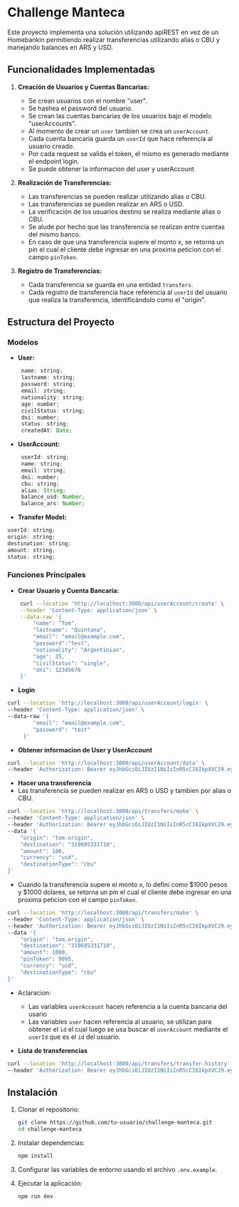 # Challenge Manteca

Este proyecto implementa una solución utilizando apiREST en vez de un Homebankin permitiendo realizar transferencias utilizando alias o CBU y manejando balances en ARS y USD.

## Funcionalidades Implementadas

1. **Creación de Usuarios y Cuentas Bancarias:**
    - Se crean usuarios con el nombre "user".
    - Se hashea el password del usuario.
    - Se crean las cuentas bancarias de los usuarios bajo el modelo "userAccounts".
    - Al momento de crear un `user` tambien se crea un `userAccount`.
    - Cada cuenta bancaria guarda un `userId` que hace referencia al usuario creado.
    - Por cada request se valida el token, el mismo es generado mediante el endpoint login.
    - Se puede obtener la informacion del user y userAccount

2. **Realización de Transferencias:**
    - Las transferencias se pueden realizar utilizando alias o CBU.
    - Las transferencias se pueden realizar en ARS o USD.
    - La verificación de los usuarios destino se realiza mediante alias o CBU.
    - Se alude por hecho que las transferencia se realizan entre cuentas del mismo banco.
    - En caso de que una transferencia supere el monto x, se retorna un pin el cual el cliente debe ingresar en una proxima peticion con el campo `pinToken`.

3. **Registro de Transferencias:**
    - Cada transferencia se guarda en una entidad `transfers`.
    - Cada registro de transferencia hace referencia al `userId` del usuario que realiza la transferencia, identificándolo como el "origin".


## Estructura del Proyecto

### Modelos

- **User:**
    ```javascript
     name: string;
     lastname: string;
     password: string;
     email: string;
     nationality: string;
     age: number;
     civilStatus: string;
     dni: number;
     status: string;
     createdAt: Date;
    ```

- **UserAccount:**
    ```javascript
     userId: string;
     name: string;
     email: string;
     dni: number;
     cbu: string;
     alias: String;
     balance_usd: Number;
     balance_ars: Number;
    ```


- **Transfer Model:**
```javascript
userId: string;
origin: string;
destination: string;
amount: string;
status: string;
```

### Funciones Principales

- **Crear Usuario y Cuenta Bancaria:**

```bash
    curl --location 'http://localhost:3000/api/userAccount/create' \
    --header 'Content-Type: application/json' \
    --data-raw '{
        "name": "Tom",
        "lastname": "Quintana",
        "email": "email@example.com",
        "password":"test",
        "nationality": "Argentinian",
        "age": 25,
        "civilStatus": "single",
        "dni": 12345678
    }'
```

- **Login**
```bash
curl --location 'http://localhost:3000/api/userAccount/login' \
--header 'Content-Type: application/json' \
--data-raw '{
        "email": "email@example.com",
        "password": "test"
     }'
```

- **Obtener informacion de User y UserAccount**
```bash
curl --location 'http://localhost:3000/api/userAccount/data' \
--header 'Authorization: Bearer eyJhbGciOiJIUzI1NiIsInR5cCI6IkpXVCJ9.eyJlbWFpbCI6ImVtYWlsQGV4YW1wbGUuY29tIiwibmFtZSI6IlRvbSIsImlhdCI6MTcyMjQ1NTY1MiwiZXhwIjoxNzIyNDU5MjUyfQ.YJWrZDU4Oggob0ICnk-ABvmB0XUmxp3FZcwAHZlUVHc'
```

- **Hacer una transferencia**
- Las transferencia se pueden realizar en ARS o USD y tambien por alias o CBU.
```bash 
curl --location 'http://localhost:3000/api/transfers/make' \
--header 'Content-Type: application/json' \
--header 'Authorization: Bearer eyJhbGciOiJIUzI1NiIsInR5cCI6IkpXVCJ9.eyJlbWFpbCI6ImVtYWlsQGV4YW1wbGUuY29tIiwibmFtZSI6IlRvbSIsImlhdCI6MTcyMjM4ODcxMywiZXhwIjoxNzIyMzkyMzEzfQ.z3gA62wqYb_L7CZR7kGTip6hmJeib75UOOhJpE6Q738' \
--data '{
    "origin": "tom.origin",
    "destination": "319695331710",
    "amount": 100,
    "currency": "usd",
    "destinationType": "cbu"
}'
```
- Cuando la transferencia supere el monto x, lo defini como $1000 pesos y $1000 dolares, se retorna un pin el cual el cliente debe ingresar en una proxima peticion con el campo `pinToken`.

```bash
curl --location 'http://localhost:3000/api/transfers/make' \
--header 'Content-Type: application/json' \
--header 'Authorization: Bearer eyJhbGciOiJIUzI1NiIsInR5cCI6IkpXVCJ9.eyJlbWFpbCI6ImVtYWlsQGV4YW1wbGUuY29tIiwibmFtZSI6IlRvbSIsImlhdCI6MTcyMjM4ODcxMywiZXhwIjoxNzIyMzkyMzEzfQ.z3gA62wqYb_L7CZR7kGTip6hmJeib75UOOhJpE6Q738' \
--data '{
    "origin": "tom.origin",
    "destination": "319695331710",
    "amount": 1000,
    "pinToken": 9095,
    "currency": "usd",
    "destinationType": "cbu"
}'
```

- Aclaracion:
    - Las variables `userAccount` hacen referencia a la cuenta bancaria del usario
    - Las variables `user` hacen referencia al usuario, se utilizan para obtener el `id` el cual luego se usa buscar el `userAccount` mediante el `userId` que es el `id` del usuario.


- **Lista de transferencias**
```bash
curl --location 'http://localhost:3000/api/transfers/transfer-history' \
--header 'Authorization: Bearer eyJhbGciOiJIUzI1NiIsInR5cCI6IkpXVCJ9.eyJlbWFpbCI6ImVtYWlsQGV4YW1wbGUuY29tIiwibmFtZSI6IlRvbSIsImlhdCI6MTcyMjQ1MTg4NCwiZXhwIjoxNzIyNDU1NDg0fQ.rwy-viT2e283t04dijHu7jLH_Vt4sDkcx4pd0fhA2ug'
```


## Instalación
1. Clonar el repositorio:
    ```sh
    git clone https://github.com/tu-usuario/challenge-manteca.git
    cd challenge-manteca
    ```

2. Instalar dependencias:
    ```sh
    npm install
    ```

3. Configurar las variables de entorno usando el archivo `.env.example`.

4. Ejecutar la aplicación:
    ```sh
    npm run dev 
    ```
